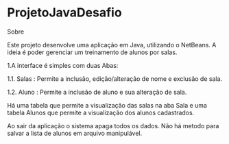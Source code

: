 # ProjetoJavaDesafio
Sobre

Este projeto desenvolve uma aplicação em Java, utilizando o NetBeans. A ideia é poder gerenciar um treinamento de alunos por salas. 


1.A interface é simples com duas Abas:


1.1. Salas : Permite a inclusão, edição/alteração de nome e exclusão de sala.


1.2. Aluno : Permite a inclusão de aluno e sua alteração de sala.

Há uma tabela que permite a visualização das salas na aba Sala e uma tabela Alunos que permite a visualização dos alunos cadastrados.

Ao sair da aplicação o sistema apaga todos os dados.
Não há metodo para salvar a lista de alunos em arquivo manipulável.
